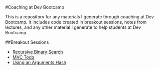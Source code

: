 #Coaching at Dev Bootcamp

This is a repository for any materials I generate through coaching at Dev Bootcamp. It includes code created in breakout sessions, notes from lectures, and any other material I generate to help students at Dev Bootcamp.

##Breakout Sessions
  * [Recursive Binary Search](https://github.com/CariWest/Coaching/blob/master/recursive_binary_search.rb)
  * [MVC Todo](https://github.com/CariWest/Coaching/blob/master/todo)
  * [Using an Arguments Hash](https://github.com/CariWest/Coaching/blob/master/examples/initialize_with_args.rb)